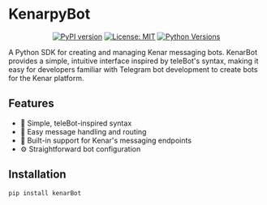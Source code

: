 # KenarpyBot

<div align="center">

[![PyPI version](https://badge.fury.io/py/kenarBot.svg)](https://badge.fury.io/py/kenarBot)
[![License: MIT](https://img.shields.io/badge/License-MIT-yellow.svg)](https://opensource.org/licenses/MIT)
[![Python Versions](https://img.shields.io/pypi/pyversions/kenarBot.svg)](https://pypi.org/project/kenarBot/)
 
</div>

A Python SDK for creating and managing Kenar messaging bots. KenarBot provides a simple, intuitive interface inspired by teleBot's syntax, making it easy for developers familiar with Telegram bot development to create bots for the Kenar platform.

## Features

- 🚀 Simple, teleBot-inspired syntax
- 📨 Easy message handling and routing
- 🔄 Built-in support for Kenar's messaging endpoints
- ⚙️ Straightforward bot configuration

## Installation

```bash
pip install kenarBot
